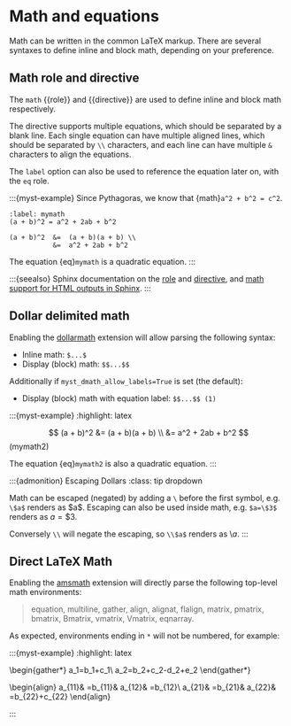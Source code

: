 # Math and equations

Math can be written in the common LaTeX markup.
There are several syntaxes to define inline and block math,
depending on your preference.

## Math role and directive

The `math` {{role}} and {{directive}} are used to define inline and block math respectively.

The directive supports multiple equations, which should be separated by a blank line.
Each single equation can have multiple aligned lines, which should be separated by `\\` characters, and each line can have multiple `&` characters to align the equations.

The `label` option can also be used to reference the equation later on, with the `eq` role.


:::{myst-example}
Since Pythagoras, we know that {math}`a^2 + b^2 = c^2`.

```{math}
:label: mymath
(a + b)^2 = a^2 + 2ab + b^2

(a + b)^2  &=  (a + b)(a + b) \\
           &=  a^2 + 2ab + b^2
```

The equation {eq}`mymath` is a quadratic equation.
:::


:::{seealso}
Sphinx documentation on the [role](inv:sphinx:rst:role#math) and [directive](inv:sphinx:rst:directive#math),
and [math support for HTML outputs in Sphinx](inv:sphinx#math-support).
:::

## Dollar delimited math

Enabling the [dollarmath](#syntax/math/dollar) extension will allow parsing the following syntax:

- Inline math: `$...$`
- Display (block) math: `$$...$$`

Additionally if `myst_dmath_allow_labels=True` is set (the default):

- Display (block) math with equation label: `$$...$$ (1)`


:::{myst-example}
:highlight: latex

$$
(a + b)^2  &=  (a + b)(a + b) \\
           &=  a^2 + 2ab + b^2
$$ (mymath2)

The equation {eq}`mymath2` is also a quadratic equation.
:::


:::{admonition} Escaping Dollars
:class: tip dropdown

Math can be escaped (negated) by adding a `\` before the first symbol, e.g. `\$a$` renders as \$a\$.
Escaping can also be used inside math, e.g. `$a=\$3$` renders as $a=\$3$.

Conversely `\\` will negate the escaping, so `\\$a$` renders as \\$a$.
:::

## Direct LaTeX Math

Enabling the [amsmath](#syntax/amsmath) extension will directly parse the following top-level math environments:

> equation, multiline, gather, align, alignat, flalign, matrix, pmatrix, bmatrix, Bmatrix, vmatrix, Vmatrix, eqnarray.

As expected, environments ending in `*` will not be numbered, for example:

:::{myst-example}
:highlight: latex

\begin{gather*}
a_1=b_1+c_1\\
a_2=b_2+c_2-d_2+e_2
\end{gather*}

\begin{align}
a_{11}& =b_{11}&
  a_{12}& =b_{12}\\
a_{21}& =b_{21}&
  a_{22}& =b_{22}+c_{22}
\end{align}

:::
